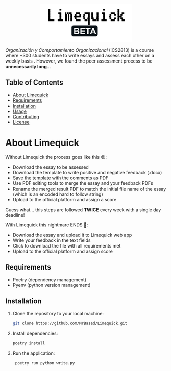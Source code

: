 <p align="center">
  <img src="logo.png" alt="Alt Text">
</p>


*Organización y Comportamiento Organizacional* (ICS2813) is a course where +300 students have to write essays and assess each other on a weekly basis . However, we found the peer assessment process to be **unnecessarily long**...
## Table of Contents

- [About Limequick](#about-limequick)
- [Requirements](#requirements)
- [Installation](#installation)
- [Usage](#usage)
- [Contributing](#contributing)
- [License](#license)

<a name="about-limequick"></a>
# About Limequick
Without Limequick the process goes like this 😫:
- Download the essay to be assessed
- Download the template to write positive and negative feedback (.docx)
- Save the template with the comments as PDF
- Use PDF editing tools to merge the essay and your feedback PDFs
- Rename the merged result PDF to match the initial file name of the essay (which is an encoded hard to follow string)
- Upload to the official platform and assign a score

Guess what... this steps are followed **TWICE** every week with a single day deadline!

With Limequick this nightmare ENDS 🥳:
- Download the essay and upload it to Limequick web app
- Write your feedback in the text fields
- Click to download the file with all requirements met
- Upload to the official platform and assign score

## Requirements

- Poetry (dependency management)
- Pyenv (python version management)

## Installation

1. Clone the repository to your local machine:

   ```bash
   git clone https://github.com/MrBased/Limequick.git
2. Install dependencies:

   ```bash
   poetry install
   ```
3. Run the application:

   ```bash
    poetry run python write.py
    ```

